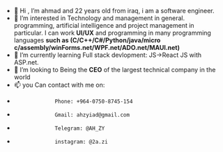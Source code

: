 - 👋 Hi , I’m ahmad and 22 years old from iraq, i am a software engineer.
- 👀 I’m interested in Technology and management in general. programming, artificial intelligence and project management in particular. I can work **UI/UX** and programming in many programming languages ​**such as (C/C++/C#/Python/java/micro c/assembly/winForms.net/WPF.net/ADO.net/MAUI.net)**
- 🌱 I’m currently learning Full stack devlopment: JS->React JS with ASP.net.
- 💞️ I’m looking to Being the **CEO** of the largest technical company in the world
- 📫 you Can contact with me on:
-                  Phone: +964-0750-8745-154
-                  Gmail: ahzyiad@gmail.com
-                  Telegram: @AH_ZY
-                  instagram: @2a.zi

<!---
ahdzy/ahdzy is a ✨ special ✨ repository because its `README.md` (this file) appears on your GitHub profile.
You can click the Preview link to take a look at your changes.
--->
